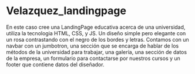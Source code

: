 # Velazquez_landingpage
En este caso cree una LandingPage educativa acerca de una universidad, utiliza la tecnologia HTML, CSS, y JS.
Un diseño simple pero elegante con un rosa contrastando con el negro de los bordes y letras.
Contamos con un navbar con un jumbotron, una sección que se encarga de hablar de los métodos de la universidad para trabajar,
una galería, una sección de datos de la empresa, un formulario para contactarse por nuestros cursos y un footer que contiene datos del diseñador.
